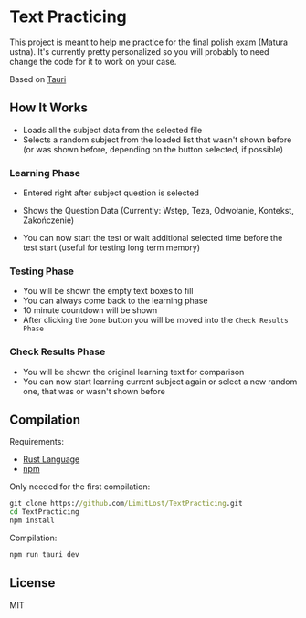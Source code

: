 # Text Practicing

This project is meant to help me practice for the final polish exam (Matura ustna). It's currently pretty personalized so you will probably to need change the code for it to work on your case.

Based on [Tauri](https://tauri.app/)

## How It Works

- Loads all the subject data from the selected file
- Selects a random subject from the loaded list that wasn't shown before (or was shown before, depending on the button selected, if possible)

### Learning Phase

- Entered right after subject question is selected

- Shows the Question Data (Currently: Wstęp, Teza, Odwołanie, Kontekst, Zakończenie)

- You can now start the test or wait additional selected time before the test start (useful for testing long term memory)

### Testing Phase

- You will be shown the empty text boxes to fill
- You can always come back to the learning phase
- 10 minute countdown will be shown
- After clicking the `Done` button you will be moved into the `Check Results Phase`

### Check Results Phase

- You will be shown the original learning text for comparison
- You can now start learning current subject again or select a new random one, that was or wasn't shown before

## Compilation

Requirements:

- [Rust Language](https://www.rust-lang.org/learn/get-started)
- [npm](https://docs.npmjs.com/downloading-and-installing-node-js-and-npm)

Only needed for the first compilation:

```bat
git clone https://github.com/LimitLost/TextPracticing.git
cd TextPracticing
npm install
```

Compilation:

```bat
npm run tauri dev
```

## License

MIT
